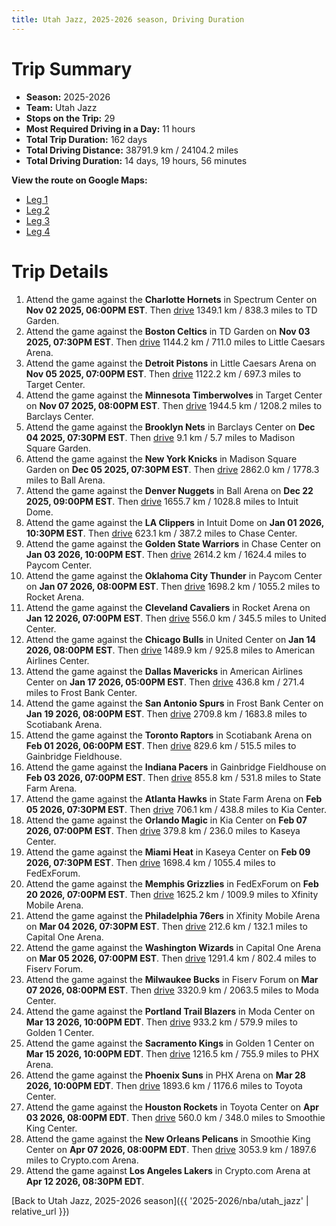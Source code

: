 ```yaml
---
title: Utah Jazz, 2025-2026 season, Driving Duration
---
```


# Trip Summary
- **Season:** 2025-2026
- **Team:** Utah Jazz
- **Stops on the Trip:** 29
- **Most Required Driving in a Day:** 11 hours
- **Total Trip Duration:** 162 days
- **Total Driving Distance:** 38791.9 km / 24104.2 miles
- **Total Driving Duration:** 14 days, 19 hours, 56 minutes

**View the route on Google Maps:**
- [Leg 1](https://www.google.com/maps/dir/Spectrum+Center+Charlotte+NC/TD+Garden+Boston+MA/Little+Caesars+Arena+Detroit+MI/Target+Center+Minneapolis+MN/Barclays+Center+Brooklyn+NY/Madison+Square+Garden+New+York+NY/Ball+Arena+Denver+CO/Intuit+Dome+Inglewood+CA/Chase+Center+San+Francisco+CA/Paycom+Center+Oklahoma+City+OK)
- [Leg 2](https://www.google.com/maps/dir/Paycom+Center+Oklahoma+City+OK/Rocket+Arena+Cleveland+OH/United+Center+Chicago+IL/American+Airlines+Center+Dallas+TX/Frost+Bank+Center+San+Antonio+TX/Scotiabank+Arena+Toronto+ON/Gainbridge+Fieldhouse+Indianapolis+IN/State+Farm+Arena+Atlanta+GA/Kia+Center+Orlando+FL/Kaseya+Center+Miami+FL)
- [Leg 3](https://www.google.com/maps/dir/Kaseya+Center+Miami+FL/FedExForum+Memphis+TN/Xfinity+Mobile+Arena+Philadelphia+PA/Capital+One+Arena+Washington+DC/Fiserv+Forum+Milwaukee+WI/Moda+Center+Portland+OR/Golden+1+Center+Sacramento+CA/PHX+Arena+Phoenix+AZ/Toyota+Center+Houston+TX/Smoothie+King+Center+New+Orleans+LA)
- [Leg 4](https://www.google.com/maps/dir/Smoothie+King+Center+New+Orleans+LA/Crypto.com+Arena+Los+Angeles+CA)

# Trip Details
1. Attend the game against the **Charlotte Hornets** in Spectrum Center on **Nov 02 2025, 06:00PM EST**. Then [drive](https://www.google.com/maps/dir/Spectrum+Center+Charlotte+NC/TD+Garden+Boston+MA) 1349.1 km / 838.3 miles to TD Garden.
2. Attend the game against the **Boston Celtics** in TD Garden on **Nov 03 2025, 07:30PM EST**. Then [drive](https://www.google.com/maps/dir/TD+Garden+Boston+MA/Little+Caesars+Arena+Detroit+MI) 1144.2 km / 711.0 miles to Little Caesars Arena.
3. Attend the game against the **Detroit Pistons** in Little Caesars Arena on **Nov 05 2025, 07:00PM EST**. Then [drive](https://www.google.com/maps/dir/Little+Caesars+Arena+Detroit+MI/Target+Center+Minneapolis+MN) 1122.2 km / 697.3 miles to Target Center.
4. Attend the game against the **Minnesota Timberwolves** in Target Center on **Nov 07 2025, 08:00PM EST**. Then [drive](https://www.google.com/maps/dir/Target+Center+Minneapolis+MN/Barclays+Center+Brooklyn+NY) 1944.5 km / 1208.2 miles to Barclays Center.
5. Attend the game against the **Brooklyn Nets** in Barclays Center on **Dec 04 2025, 07:30PM EST**. Then [drive](https://www.google.com/maps/dir/Barclays+Center+Brooklyn+NY/Madison+Square+Garden+New+York+NY) 9.1 km / 5.7 miles to Madison Square Garden.
6. Attend the game against the **New York Knicks** in Madison Square Garden on **Dec 05 2025, 07:30PM EST**. Then [drive](https://www.google.com/maps/dir/Madison+Square+Garden+New+York+NY/Ball+Arena+Denver+CO) 2862.0 km / 1778.3 miles to Ball Arena.
7. Attend the game against the **Denver Nuggets** in Ball Arena on **Dec 22 2025, 09:00PM EST**. Then [drive](https://www.google.com/maps/dir/Ball+Arena+Denver+CO/Intuit+Dome+Inglewood+CA) 1655.7 km / 1028.8 miles to Intuit Dome.
8. Attend the game against the **LA Clippers** in Intuit Dome on **Jan 01 2026, 10:30PM EST**. Then [drive](https://www.google.com/maps/dir/Intuit+Dome+Inglewood+CA/Chase+Center+San+Francisco+CA) 623.1 km / 387.2 miles to Chase Center.
9. Attend the game against the **Golden State Warriors** in Chase Center on **Jan 03 2026, 10:00PM EST**. Then [drive](https://www.google.com/maps/dir/Chase+Center+San+Francisco+CA/Paycom+Center+Oklahoma+City+OK) 2614.2 km / 1624.4 miles to Paycom Center.
10. Attend the game against the **Oklahoma City Thunder** in Paycom Center on **Jan 07 2026, 08:00PM EST**. Then [drive](https://www.google.com/maps/dir/Paycom+Center+Oklahoma+City+OK/Rocket+Arena+Cleveland+OH) 1698.2 km / 1055.2 miles to Rocket Arena.
11. Attend the game against the **Cleveland Cavaliers** in Rocket Arena on **Jan 12 2026, 07:00PM EST**. Then [drive](https://www.google.com/maps/dir/Rocket+Arena+Cleveland+OH/United+Center+Chicago+IL) 556.0 km / 345.5 miles to United Center.
12. Attend the game against the **Chicago Bulls** in United Center on **Jan 14 2026, 08:00PM EST**. Then [drive](https://www.google.com/maps/dir/United+Center+Chicago+IL/American+Airlines+Center+Dallas+TX) 1489.9 km / 925.8 miles to American Airlines Center.
13. Attend the game against the **Dallas Mavericks** in American Airlines Center on **Jan 17 2026, 05:00PM EST**. Then [drive](https://www.google.com/maps/dir/American+Airlines+Center+Dallas+TX/Frost+Bank+Center+San+Antonio+TX) 436.8 km / 271.4 miles to Frost Bank Center.
14. Attend the game against the **San Antonio Spurs** in Frost Bank Center on **Jan 19 2026, 08:00PM EST**. Then [drive](https://www.google.com/maps/dir/Frost+Bank+Center+San+Antonio+TX/Scotiabank+Arena+Toronto+ON) 2709.8 km / 1683.8 miles to Scotiabank Arena.
15. Attend the game against the **Toronto Raptors** in Scotiabank Arena on **Feb 01 2026, 06:00PM EST**. Then [drive](https://www.google.com/maps/dir/Scotiabank+Arena+Toronto+ON/Gainbridge+Fieldhouse+Indianapolis+IN) 829.6 km / 515.5 miles to Gainbridge Fieldhouse.
16. Attend the game against the **Indiana Pacers** in Gainbridge Fieldhouse on **Feb 03 2026, 07:00PM EST**. Then [drive](https://www.google.com/maps/dir/Gainbridge+Fieldhouse+Indianapolis+IN/State+Farm+Arena+Atlanta+GA) 855.8 km / 531.8 miles to State Farm Arena.
17. Attend the game against the **Atlanta Hawks** in State Farm Arena on **Feb 05 2026, 07:30PM EST**. Then [drive](https://www.google.com/maps/dir/State+Farm+Arena+Atlanta+GA/Kia+Center+Orlando+FL) 706.1 km / 438.8 miles to Kia Center.
18. Attend the game against the **Orlando Magic** in Kia Center on **Feb 07 2026, 07:00PM EST**. Then [drive](https://www.google.com/maps/dir/Kia+Center+Orlando+FL/Kaseya+Center+Miami+FL) 379.8 km / 236.0 miles to Kaseya Center.
19. Attend the game against the **Miami Heat** in Kaseya Center on **Feb 09 2026, 07:30PM EST**. Then [drive](https://www.google.com/maps/dir/Kaseya+Center+Miami+FL/FedExForum+Memphis+TN) 1698.4 km / 1055.4 miles to FedExForum.
20. Attend the game against the **Memphis Grizzlies** in FedExForum on **Feb 20 2026, 07:00PM EST**. Then [drive](https://www.google.com/maps/dir/FedExForum+Memphis+TN/Xfinity+Mobile+Arena+Philadelphia+PA) 1625.2 km / 1009.9 miles to Xfinity Mobile Arena.
21. Attend the game against the **Philadelphia 76ers** in Xfinity Mobile Arena on **Mar 04 2026, 07:30PM EST**. Then [drive](https://www.google.com/maps/dir/Xfinity+Mobile+Arena+Philadelphia+PA/Capital+One+Arena+Washington+DC) 212.6 km / 132.1 miles to Capital One Arena.
22. Attend the game against the **Washington Wizards** in Capital One Arena on **Mar 05 2026, 07:00PM EST**. Then [drive](https://www.google.com/maps/dir/Capital+One+Arena+Washington+DC/Fiserv+Forum+Milwaukee+WI) 1291.4 km / 802.4 miles to Fiserv Forum.
23. Attend the game against the **Milwaukee Bucks** in Fiserv Forum on **Mar 07 2026, 08:00PM EST**. Then [drive](https://www.google.com/maps/dir/Fiserv+Forum+Milwaukee+WI/Moda+Center+Portland+OR) 3320.9 km / 2063.5 miles to Moda Center.
24. Attend the game against the **Portland Trail Blazers** in Moda Center on **Mar 13 2026, 10:00PM EDT**. Then [drive](https://www.google.com/maps/dir/Moda+Center+Portland+OR/Golden+1+Center+Sacramento+CA) 933.2 km / 579.9 miles to Golden 1 Center.
25. Attend the game against the **Sacramento Kings** in Golden 1 Center on **Mar 15 2026, 10:00PM EDT**. Then [drive](https://www.google.com/maps/dir/Golden+1+Center+Sacramento+CA/PHX+Arena+Phoenix+AZ) 1216.5 km / 755.9 miles to PHX Arena.
26. Attend the game against the **Phoenix Suns** in PHX Arena on **Mar 28 2026, 10:00PM EDT**. Then [drive](https://www.google.com/maps/dir/PHX+Arena+Phoenix+AZ/Toyota+Center+Houston+TX) 1893.6 km / 1176.6 miles to Toyota Center.
27. Attend the game against the **Houston Rockets** in Toyota Center on **Apr 03 2026, 08:00PM EDT**. Then [drive](https://www.google.com/maps/dir/Toyota+Center+Houston+TX/Smoothie+King+Center+New+Orleans+LA) 560.0 km / 348.0 miles to Smoothie King Center.
28. Attend the game against the **New Orleans Pelicans** in Smoothie King Center on **Apr 07 2026, 08:00PM EDT**. Then [drive](https://www.google.com/maps/dir/Smoothie+King+Center+New+Orleans+LA/Crypto.com+Arena+Los+Angeles+CA) 3053.9 km / 1897.6 miles to Crypto.com Arena.
29. Attend the game against **Los Angeles Lakers** in Crypto.com Arena at **Apr 12 2026, 08:30PM EDT**.

[Back to Utah Jazz, 2025-2026 season]({{ '2025-2026/nba/utah_jazz' | relative_url }})
